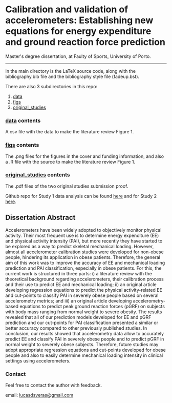 # Calibration and validation of accelerometers: Establishing new equations for energy expenditure and ground reaction force prediction

Master's degree dissertation, at Faulty of Sports, University of Porto.

---

In the main directory is the LaTeX source code, along with the bibliography.bib file and the bibliography style file (fadeup.bst).

There are also 3 subdirectories in this repo:

1. [data](data/)
2. [figs](figs/)
3. [original_studies](original_studies/)

### [data](data/) contents

A csv file with the data to make the literature review Figure 1.

### [figs](figs/) contents

The .png files for the figures in the cover and funding information, and also a .R file with the source to make the literature review Figure 1.

### [original_studies](original_studies/) contents

The .pdf files of the two original studies submission proof.

Github repo for Study 1 data analysis can be found [here](https://github.com/verasls/EE_PAI_ACC_obese) and for Study 2 [here](https://github.com/verasls/walking_GRF_ACC).

## Dissertation Abstract

Accelerometers have been widely adopted to objectively monitor physical activity. Their most frequent use is to determine energy expenditure (EE) and physical activity intensity (PAI), but more recently they have started to be explored as a way to predict skeletal mechanical loading. However, almost all accelerometer calibration studies were developed for non-obese people, hindering its application in obese patients. Therefore, the general aim of this work was to improve the accuracy of EE and mechanical loading prediction and PAI classification, especially in obese patients. For this, the current work is structured in three parts: i) a literature review with the theoretical background regarding accelerometers, their calibration process and their use to predict EE and mechanical loading; ii) an original article developing regression equations to predict the physical activity-related EE and cut-points to classify PAI in severely obese people based on several accelerometry metrics; and iii) an original article developing accelerometry-based equations to predict peak ground reaction forces (pGRF) on subjects with body mass ranging from normal weight to severe obesity. The results revealed that all of our prediction models developed for EE and pGRF prediction and our cut-points for PAI classification presented a similar or better accuracy compared to other previously published studies. In conclusion, our results showed that accelerometry data allow to accurately predict EE and classify PAI in severely obese people and to predict pGRF in normal weight to severely obese subjects. Therefore, future studies may adopt appropriate regression equations and cut-points developed for obese people and also to easily determine mechanical loading intensity in clinical settings using accelerometers.

### Contact

Feel free to contact the author with feedback.

email: [lucasdsveras@gmail.com](mailto:lucasdsveras@gmail.com)